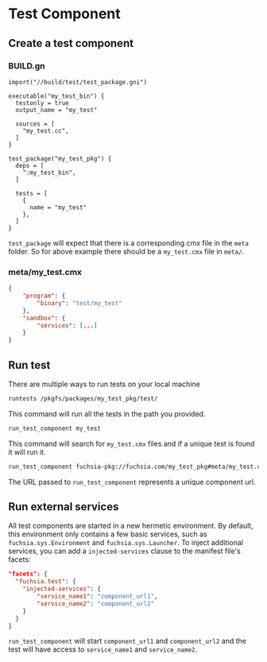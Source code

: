 # Test Component

## Create a test component

### BUILD.gn

```gn
import("//build/test/test_package.gni")

executable("my_test_bin") {
  testonly = true
  output_name = "my_test"

  sources = [
    "my_test.cc",
  ]
}

test_package("my_test_pkg") {
  deps = [
    ":my_test_bin",
  ]

  tests = [
    {
      name = "my_test"
    },
  ]
}
```

`test_package` will expect that there is a corresponding cmx file in the `meta`
folder. So for above example there should be a `my_test.cmx` file in `meta/`.

### meta/my\_test.cmx

```json
{
    "program": {
        "binary": "test/my_test"
    },
    "sandbox": {
        "services": [...]
    }
}
```

## Run test

There are multiple ways to run tests on your local machine

```bash
runtests /pkgfs/packages/my_test_pkg/test/
```
This command will run all the tests in the path you provided.

```bash
run_test_component my_test
```

This command will search for `my_test.cmx` files and if a unique test is found
it will run it.

```bash
run_test_component fuchsia-pkg://fuchsia.com/my_test_pkg#meta/my_test.cmx
```

The URL passed to `run_test_component` represents a unique component url.

## Run external services
All test components are started in a new hermetic environment. By default, this
environment only contains a few basic services, such as
`fuchsia.sys.Environment` and `fuchsia.sys.Launcher`. To inject additional
services, you can add a `injected-services` clause to the manifest file's facets:

```json
"facets": {
  "fuchsia.test": {
    "injected-services": {
        "service_name1": "component_url1",
        "service_name2": "component_url2"
    }
  }
}
```

`run_test_component` will start `component_url1` and `component_url2` and the
test will have access to `service_name1` and `service_name2`.




